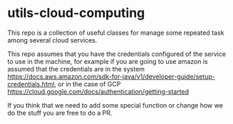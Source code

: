 # utils-cloud-computing
This repo is a collection of useful classes for manage some repeated task among several cloud services.

This repo assumes that you have the credentials configured of the service to use in the machine, for example if you are going to use amazon is assumed that the credentials are in the system https://docs.aws.amazon.com/sdk-for-java/v1/developer-guide/setup-credentials.html, or in the case of GCP https://cloud.google.com/docs/authentication/getting-started 

If you think that we need to add some special function or change how we do the stuff you are free to do a PR.